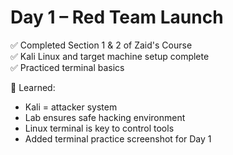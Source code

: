 # Day 1 – Red Team Launch

✅ Completed Section 1 & 2 of Zaid's Course  
✅ Kali Linux and target machine setup complete  
✅ Practiced terminal basics

🧠 Learned:
- Kali = attacker system  
- Lab ensures safe hacking environment  
- Linux terminal is key to control tools
- Added terminal practice screenshot for Day 1
